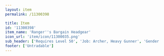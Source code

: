 ```yaml
---
layout: item
permalink: /11300398

title: Item
id: '11300398'
item_name: 'Ranger''s Bargain Headgear'
icon_url: 'item/icon/11300035.png'
sub_header: ['Requires Level 50', 'Job: Archer, Heavy Gunner', 'Gender: All']
footer: ['Untradable']
---
```

